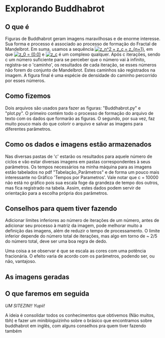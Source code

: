 # Explorando Buddhabrot

## O que é

  Figuras de Buddhabrot geram imagens maravilhosas e de enorme interesse. Sua forma e processo é associado ao processo de formação do Fractal de Mandelbrot. Em suma, usamos a sequência <a href="https://www.codecogs.com/eqnedit.php?latex=z_n^2&space;&plus;&space;z_c&space;=&space;z_{n&plus;1}" target="_blank"><img src="https://latex.codecogs.com/gif.latex?z_n^2&space;&plus;&space;z_c&space;=&space;z_{n&plus;1}" title="z_n^2 + z_c = z_{n+1}" /></a>, em que <a href="https://www.codecogs.com/eqnedit.php?latex=z_0&space;=&space;(0,0)" target="_blank"><img src="https://latex.codecogs.com/gif.latex?z_0&space;=&space;(0,0)" title="z_0 = (0,0)" /></a> e <a href="https://www.codecogs.com/eqnedit.php?latex=z_c" target="_blank"><img src="https://latex.codecogs.com/gif.latex?z_c" title="z_c" /></a> é um complexo qualquer. Após c iterações, sendo c um número suficiente para se perceber que o número vai à infinito, registra-se o 'caminho', os resultados de cada iteração, se esses números não forem do conjunto de Mandelbrot. Estes caminhos são registrados na imagem. A figura final é uma espécie de densidade do caminho percorrido por esses números.

## Como fizemos
  Dois arquivos são usados para fazer as figuras: "Buddhabrot.py" e "plot.py". O primeiro contém todo o processo de formação do arquivo de texto com os dados que formarão as figuras. O segundo, por sua vez, faz muito pouco mais do que colorir o arquivo e salvar as imagens para diferentes parâmetros.
  
 ## Como os dados e imagens estão armazenados
 
  Nas diversas pastas de 'c' estarão os resultados para aquele número de ciclos e vão estar diversas imagens em pastas correspondentes à seus parâmetros. Os tempos necessários na minha máquina para as imagens estão tabelados no pdf "Tabelação_Parâmetros" e de forma um pouco mais interessante no Gráfico 'Tempos por Parametros'. Vale notar que c = 10000 não está no gráfico pois sua escala foge da grandeza de tempo dos outros, mas fica registrado na tabela. Assim, estes dados podem servir de orientação para a escolha própria dos parâmetros.

## Conselhos para quem tiver fazendo
  
  Adicionar limites inferiores ao número de iterações de um número, antes de adicionar seu processo à matriz da imagem, pode melhorar muito a definição das imagens, além de reduzir o tempo de processamento. O limite inferior depende do número total de iterações, mas algo em torno de ~ 2/5 do número total, deve ser uma boa regra de dedo.
  
  Uma coisa a se observar é que se escala as cores com uma potência fracionária. O efeito varia de acordo com os parâmetros, podendo ser, ou não, vantajoso.
  
## As imagens geradas



## O que faremos em seguida
   
   _UM SITEZIN!! Yupii!_
   
   A ideia é consolidar todos os conhecimentos que obtivemos (Não muitos, tbh) e fazer um minibloguizinho sobre o brásico que encontramos sobre buddhabrot em inglês, com alguns conselhos pra quem tiver fazendo também
